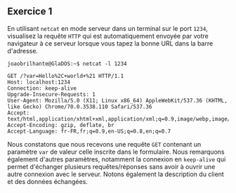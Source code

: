 ## Exercice 1

En utilisant `netcat` en mode serveur dans un terminal sur le port `1234`, visualisez
la requête `HTTP` qui est automatiquement envoyée par votre navigateur à ce serveur
lorsque vous tapez la bonne URL dans la barre d'adresse.

	joaobrilhante@GlaDOS:~$ netcat -l 1234

	GET /?var=Hello%2C+world+%21 HTTP/1.1
	Host: localhost:1234
	Connection: keep-alive
	Upgrade-Insecure-Requests: 1
	User-Agent: Mozilla/5.0 (X11; Linux x86_64) AppleWebKit/537.36 (KHTML, like Gecko) Chrome/70.0.3538.110 Safari/537.36
	Accept: text/html,application/xhtml+xml,application/xml;q=0.9,image/webp,image/apng,*/*;q=0.8
	Accept-Encoding: gzip, deflate, br
	Accept-Language: fr-FR,fr;q=0.9,en-US;q=0.8,en;q=0.7

Nous constatons que nous recevons une requête `GET` contenant un paramètre `var`
de valeur celle inscrite dans le formulaire. Nous remarquons également d'autres
paramètres, notamment la connexion en `keep-alive` qui permet d'échanger plusieurs
requêtes/réponses sans avoir à ouvrir une autre connexion avec le serveur. Notons
également la description du client et des données échangées.

